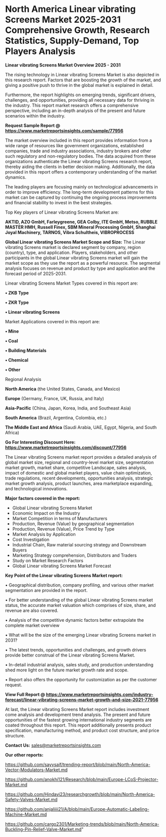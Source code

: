 # North America Linear vibrating Screens Market 2025-2031 Comprehensive Growth, Research Statistics, Supply-Demand,  Top Players Analysis

<Strong> Linear vibrating Screens Market Overview 2025 - 2031</strong>

The rising technology in Linear vibrating Screens Market is also depicted in this research report. Factors that are boosting the growth of the market, and giving a positive push to thrive in the global market is explained in detail.

Furthermore, the report highlights on emerging trends, significant drivers, challenges, and opportunities, providing all necessary data for thriving in the industry. This report market research offers a comprehensive perspective, including an in-depth analysis of the present and future scenarios within the industry.

<strong>Request Sample Report @ <a href=https://www.marketreportsinsights.com/sample/77956>https://www.marketreportsinsights.com/sample/77956</a></strong>

The market overview included in this report provides information from a wide range of resources like government organizations, established companies, trade and industry associations, industry brokers and other such regulatory and non-regulatory bodies. The data acquired from these organizations authenticate the Linear vibrating Screens research report, thereby aiding the clients in better decision making. Additionally, the data provided in this report offers a contemporary understanding of the market dynamics.

The leading players are focusing mainly on technological advancements in order to improve efficiency. The long-term development patterns for this market can be captured by continuing the ongoing process improvements and financial stability to invest in the best strategies.

Top Key players of Linear vibrating Screens Market are:

<strong>AKTID, AZO GmbH, Farleygreene, GEA Colby, ITE GmbH, Metso, RUBBLE MASTER HMH, Russell Finex, SBM Mineral Processing GmbH, Shanghai Joyal Machinery, TARNOS, Vibra Schultheis, VIBROPROCESS</strong>

<strong><b>Global Linear vibrating Screens Market Scope and Size:</b></strong>
The Linear vibrating Screens market is declared segment by company, region (country), type, and application. Players, stakeholders, and other participants in the global Linear vibrating Screens market will gain the market scope as they use the report as a powerful resource. The segmental analysis focuses on revenue and product by type and application and the forecast period of 2025-2031.

Linear vibrating Screens Market Types covered in this report are:

<strong>• ZKB Type

• ZKR Type

• Linear vibrating Screens</strong>

Market Applications covered in this report are:

<strong>• Mine

• Coal

• Building Materials

• Chemical

• Other</strong> 

Regional Analysis

<strong>North America</strong> (the United States, Canada, and Mexico)

<strong>Europe</strong> (Germany, France, UK, Russia, and Italy)

<strong>Asia-Pacific</strong> (China, Japan, Korea, India, and Southeast Asia)

<strong>South America</strong> (Brazil, Argentina, Colombia, etc.)

<strong>The Middle East and Africa</strong> (Saudi Arabia, UAE, Egypt, Nigeria, and South Africa)

<strong>Go For Interesting Discount Here: <a href=https://www.marketreportsinsights.com/discount/77956>https://www.marketreportsinsights.com/discount/77956</a></strong>

The Linear vibrating Screens market report provides a detailed analysis of global market size, regional and country-level market size, segmentation market growth, market share, competitive Landscape, sales analysis, impact of domestic and global market players, value chain optimization, trade regulations, recent developments, opportunities analysis, strategic market growth analysis, product launches, area marketplace expanding, and technological innovations.

<strong><b>Major factors covered in the report:</b></strong>
<ul>
  <li>Global Linear vibrating Screens Market </li>
  <li>Economic Impact on the Industry</li>
  <li>Market Competition in terms of Manufacturers</li>
  <li>Production, Revenue (Value) by geographical segmentation</li>
  <li>Production, Revenue (Value), Price Trend by Type</li>
  <li>Market Analysis by Application</li>
  <li>Cost Investigation</li>
  <li>Industrial Chain, Raw material sourcing strategy and Downstream Buyers</li>
  <li>Marketing Strategy comprehension, Distributors and Traders</li>
  <li>Study on Market Research Factors</li>
  <li>Global Linear vibrating Screens Market Forecast</li>
</ul>

<strong><b>Key Point of the Linear vibrating Screens Market report:</b></strong>

• Geographical distribution, company profiling, and various other market segmentation are provided in the report.

• For better understanding of the global Linear vibrating Screens market status, the accurate market valuation which comprises of size, share, and revenue are also covered.

• Analysis of the competitive dynamic factors better extrapolate the complete market overview

• What will be the size of the emerging Linear vibrating Screens market in 2031?

• The latest trends, opportunities and challenges, and growth drivers provide better construal of the Linear vibrating Screens Market.

• In-detail industrial analysis, sales study, and production understanding shed more light on the future market growth rate and scope.

• Report also offers the opportunity for customization as per the customer request.

<strong><b>View Full Report @ <a href=https://www.marketreportsinsights.com/industry-forecast/linear-vibrating-screens-market-growth-and-size-2021-77956>https://www.marketreportsinsights.com/industry-forecast/linear-vibrating-screens-market-growth-and-size-2021-77956</a></b></strong>


At last, the Linear vibrating Screens Market report includes investment come analysis and development trend analysis. The present and future opportunities of the fastest growing international industry segments are coated throughout this report. This report additionally presents product specification, manufacturing method, and product cost structure, and price structure.

<strong>Contact Us:</strong>
sales@marketreportsinsights.com

<strong>Our other reports:</strong>

<a href=https://github.com/sayysaif/trending-report/blob/main/North-America-Vector-Modulators-Market.md>https://github.com/sayysaif/trending-report/blob/main/North-America-Vector-Modulators-Market.md</a>

<a href=https://github.com/anokhi121/Research/blob/main/Europe-LCoS-Projector-Market.md>https://github.com/anokhi121/Research/blob/main/Europe-LCoS-Projector-Market.md</a>

<a href=https://github.com/Hindavi23/researchgrowth/blob/main/North-America-Safety-Valves-Market.md>https://github.com/Hindavi23/researchgrowth/blob/main/North-America-Safety-Valves-Market.md</a>

<a href=https://github.com/anjaliiii21/A/blob/main/Europe-Automatic-Labeling-Machine-Market.md>https://github.com/anjaliiii21/A/blob/main/Europe-Automatic-Labeling-Machine-Market.md</a>

<a href=https://github.com/cargo2301/Marketing-trends/blob/main/North-America-Buckling-Pin-Relief-Valve-Market.md>https://github.com/cargo2301/Marketing-trends/blob/main/North-America-Buckling-Pin-Relief-Valve-Market.md</a>"
